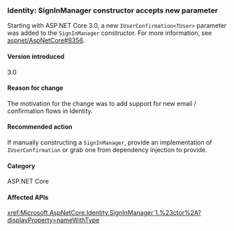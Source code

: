 ### Identity: SignInManager constructor accepts new parameter

Starting with ASP.NET Core 3.0, a new `IUserConfirmation<TUser>` parameter was added to the `SignInManager` constructor. For more information, see [aspnet/AspNetCore#8356](https://github.com/aspnet/AspNetCore/issues/8356).

#### Version introduced

3.0

#### Reason for change

The motivation for the change was to add support for new email / confirmation flows in Identity.

#### Recommended action

If manually constructing a `SignInManager`, provide an implementation of `IUserConfirmation` or grab one from dependency injection to provide.

#### Category

ASP.NET Core

#### Affected APIs

<xref:Microsoft.AspNetCore.Identity.SignInManager`1.%23ctor%2A?displayProperty=nameWithType>

<!--

#### Affected APIs

`Overload:Microsoft.AspNetCore.Identity.SignInManager`1.#ctor`

-->
